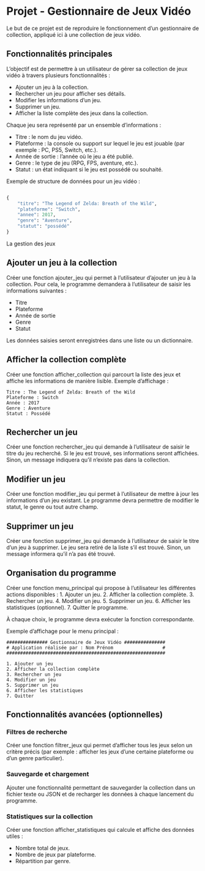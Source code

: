 # Projet - Gestionnaire de Jeux Vidéo

Le but de ce projet est de reproduire le fonctionnement d’un gestionnaire de collection, appliqué ici à une collection de jeux vidéo.

## Fonctionnalités principales

L’objectif est de permettre à un utilisateur de gérer sa collection de jeux vidéo à travers plusieurs fonctionnalités :
- Ajouter un jeu à la collection.
-	Rechercher un jeu pour afficher ses détails.
-	Modifier les informations d’un jeu.
-	Supprimer un jeu.
-	Afficher la liste complète des jeux dans la collection.

Chaque jeu sera représenté par un ensemble d’informations :
-	Titre : le nom du jeu vidéo.
-	Plateforme : la console ou support sur lequel le jeu est jouable (par exemple : PC, PS5, Switch, etc.).
-	Année de sortie : l’année où le jeu a été publié.
-	Genre : le type de jeu (RPG, FPS, aventure, etc.).
-	Statut : un état indiquant si le jeu est possédé ou souhaité.

Exemple de structure de données pour un jeu vidéo :

```python

{
    "titre": "The Legend of Zelda: Breath of the Wild",
    "plateforme": "Switch",
    "annee": 2017,
    "genre": "Aventure",
    "statut": "possédé"
}
```

La gestion des jeux

## Ajouter un jeu à la collection

Créer une fonction ajouter_jeu qui permet à l’utilisateur d’ajouter un jeu à la collection.
Pour cela, le programme demandera à l’utilisateur de saisir les informations suivantes :
-	Titre
-	Plateforme
-	Année de sortie
-	Genre
-	Statut

Les données saisies seront enregistrées dans une liste ou un dictionnaire.

## Afficher la collection complète

Créer une fonction afficher_collection qui parcourt la liste des jeux et affiche les informations de manière lisible.
Exemple d’affichage :

```
Titre : The Legend of Zelda: Breath of the Wild
Plateforme : Switch
Année : 2017
Genre : Aventure
Statut : Possédé
```

## Rechercher un jeu

Créer une fonction rechercher_jeu qui demande à l’utilisateur de saisir le titre du jeu recherché.
Si le jeu est trouvé, ses informations seront affichées. Sinon, un message indiquera qu’il n’existe pas dans la collection.

## Modifier un jeu

Créer une fonction modifier_jeu qui permet à l’utilisateur de mettre à jour les informations d’un jeu existant.
Le programme devra permettre de modifier le statut, le genre ou tout autre champ.

## Supprimer un jeu

Créer une fonction supprimer_jeu qui demande à l’utilisateur de saisir le titre d’un jeu à supprimer.
Le jeu sera retiré de la liste s’il est trouvé. Sinon, un message informera qu’il n’a pas été trouvé.

## Organisation du programme

Créer une fonction menu_principal qui propose à l’utilisateur les différentes actions disponibles :
	1.	Ajouter un jeu.
	2.	Afficher la collection complète.
	3.	Rechercher un jeu.
	4.	Modifier un jeu.
	5.	Supprimer un jeu.
	6.	Afficher les statistiques (optionnel).
	7.	Quitter le programme.

À chaque choix, le programme devra exécuter la fonction correspondante.

Exemple d’affichage pour le menu principal :

```
############### Gestionnaire de Jeux Vidéo ###############
# Application réalisée par : Nom Prénom                  #
##########################################################

1. Ajouter un jeu
2. Afficher la collection complète
3. Rechercher un jeu
4. Modifier un jeu
5. Supprimer un jeu
6. Afficher les statistiques
7. Quitter
```

## Fonctionnalités avancées (optionnelles)

### Filtres de recherche

Créer une fonction filtrer_jeux qui permet d’afficher tous les jeux selon un critère précis (par exemple : afficher les jeux d’une certaine plateforme ou d’un genre particulier).

### Sauvegarde et chargement

Ajouter une fonctionnalité permettant de sauvegarder la collection dans un fichier texte ou JSON et de recharger les données à chaque lancement du programme.

### Statistiques sur la collection

Créer une fonction afficher_statistiques qui calcule et affiche des données utiles :
-	Nombre total de jeux.
-	Nombre de jeux par plateforme.
-	Répartition par genre.

